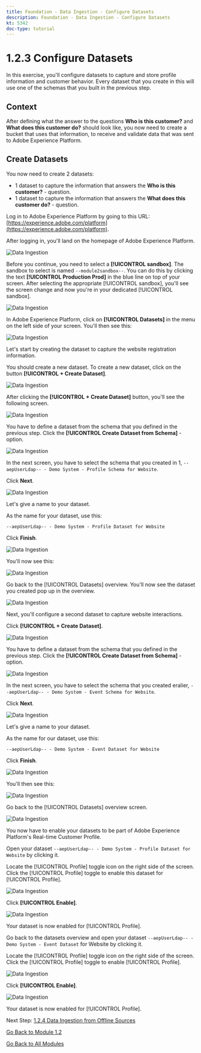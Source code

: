 ```yaml
---
title: Foundation - Data Ingestion - Configure Datasets
description: Foundation - Data Ingestion - Configure Datasets
kt: 5342
doc-type: tutorial
---
```

# 1.2.3 Configure Datasets

In this exercise, you'll configure datasets to capture and store profile information and customer behavior. Every dataset that you create in this will use one of the schemas that you built in the previous step.

## Context

After defining what the answer to the questions **Who is this customer?** and **What does this customer do?** should look like, you now need to create a bucket that uses that information, to receive and validate data that was sent to Adobe Experience Platform.

## Create Datasets

You now need to create 2 datasets:

- 1 dataset to capture the information that answers the **Who is this customer?** - question.
- 1 dataset to capture the information that answers the **What does this customer do?** - question.

Log in to Adobe Experience Platform by going to this URL: [https://experience.adobe.com/platform](https://experience.adobe.com/platform).

After logging in, you'll land on the homepage of Adobe Experience Platform.

![Data Ingestion](./images/home.png)

Before you continue, you need to select a **[!UICONTROL sandbox]**. The sandbox to select is named ``--module2sandbox--``. You can do this by clicking the text **[!UICONTROL Production Prod]** in the blue line on top of your screen. After selecting the appropriate [!UICONTROL sandbox], you'll see the screen change and now you're in your dedicated [!UICONTROL sandbox].

![Data Ingestion](./images/sb1.png)

In Adobe Experience Platform, click on **[!UICONTROL Datasets]** in the menu on the left side of your screen.  You'll then see this:

![Data Ingestion](./images/menudatasets.png)

Let's start by creating the dataset to capture the website registration information.

You should create a new dataset. To create a new dataset, click on the button **[!UICONTROL + Create Dataset]**.

![Data Ingestion](./images/createdataset.png)

After clicking the **[!UICONTROL + Create Dataset]** button, you'll see the following screen. 

![Data Ingestion](./images/datasetsetup.png)

You have to define a dataset from the schema that you defined in the previous step. Click the **[!UICONTROL Create Dataset from Schema]** - option.

![Data Ingestion](./images/datasetfromschema.png)

In the next screen, you have to select the schema that you created in 1, `--aepUserLdap-- - Demo System - Profile Schema for Website`.

Click **Next**.

![Data Ingestion](./images/schemaselection.png)

Let's give a name to your dataset. 

As the name for your dataset, use this:

`--aepUserLdap-- - Demo System - Profile Dataset for Website`

Click **Finish**.

![Data Ingestion](./images/datasetname.png)

You'll now see this:

![Data Ingestion](./images/dsoverview1.png)

Go back to the [!UICONTROL Datasets] overview. You'll now see the dataset you created pop up in the overview.

![Data Ingestion](./images/dsoverview2.png)

Next, you'll configure a second dataset to capture website interactions.

Click **[!UICONTROL + Create Dataset]**.

![Data Ingestion](./images/createdataset.png)


You have to define a dataset from the schema that you defined in the previous step. Click the **[!UICONTROL Create Dataset from Schema]** - option.

![Data Ingestion](./images/datasetfromschema.png)

In the next screen, you have to select the schema that you created eralier, `--aepUserLdap-- - Demo System - Event Schema for Website`.

Click **Next**.

![Data Ingestion](./images/schemaselectionee.png)

Let's give a name to your dataset. 

As the name for our dataset, use this:

`--aepUserLdap-- - Demo System - Event Dataset for Website`

Click **Finish**.

![Data Ingestion](./images/datasetnameee.png)

You'll then see this:

![Data Ingestion](./images/finish1ee.png)

Go back to the [!UICONTROL Datasets] overview screen.

![Data Ingestion](./images/datasetsoverview.png)

You now have to enable your datasets to be part of Adobe Experience Platform's Real-time Customer Profile.

Open your dataset `--aepUserLdap-- - Demo System - Profile Dataset for Website` by clicking it.

Locate the [!UICONTROL Profile] toggle icon on the right side of the screen. 
Click the [!UICONTROL Profile] toggle to enable this dataset for [!UICONTROL Profile].

![Data Ingestion](./images/ds1.png)

Click **[!UICONTROL Enable]**.

![Data Ingestion](./images/ds3.png)

Your dataset is now enabled for [!UICONTROL Profile].

Go back to the datasets overview and open your dataset `--aepUserLdap-- - Demo System - Event Dataset` for Website by clicking it.

Locate the [!UICONTROL Profile] toggle icon on the right side of the screen. Click the [!UICONTROL Profile] toggle to enable [!UICONTROL Profile].

![Data Ingestion](./images/ds4.png)

Click **[!UICONTROL Enable]**.

![Data Ingestion](./images/ds5.png)

Your dataset is now enabled for [!UICONTROL Profile].

Next Step: [1.2.4 Data Ingestion from Offline Sources](./ex4.md)

[Go Back to Module 1.2](./data-ingestion.md)

[Go Back to All Modules](../../../overview.md)
